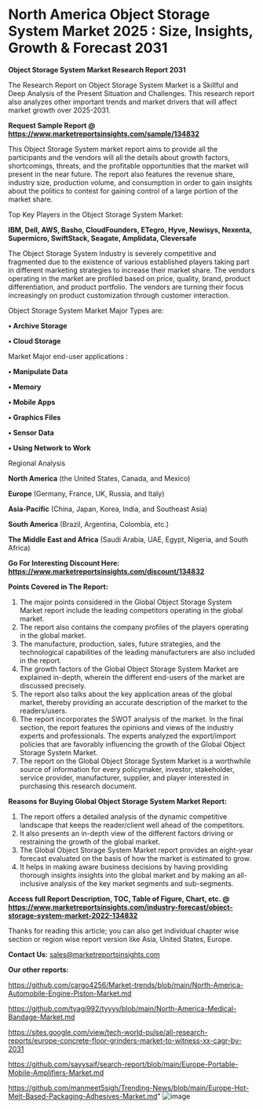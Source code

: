# North America Object Storage System Market 2025 : Size, Insights, Growth & Forecast 2031

<strong>Object Storage System Market Research Report 2031</strong>

The Research Report on Object Storage System Market is a Skillful and Deep Analysis of the Present Situation and Challenges. This research report also analyzes other important trends and market drivers that will affect market growth over 2025-2031.

<strong>Request Sample Report @ <a href=https://www.marketreportsinsights.com/sample/134832>https://www.marketreportsinsights.com/sample/134832</a></strong>

This Object Storage System market report aims to provide all the participants and the vendors will all the details about growth factors, shortcomings, threats, and the profitable opportunities that the market will present in the near future. The report also features the revenue share, industry size, production volume, and consumption in order to gain insights about the politics to contest for gaining control of a large portion of the market share.

Top Key Players in the Object Storage System Market:

<strong>IBM, Dell, AWS, Basho, CloudFounders, ETegro, Hyve, Newisys, Nexenta, Supermicro, SwiftStack, Seagate, Amplidata, Cleversafe</strong>

The Object Storage System Industry is severely competitive and fragmented due to the existence of various established players taking part in different marketing strategies to increase their market share. The vendors operating in the market are profiled based on price, quality, brand, product differentiation, and product portfolio. The vendors are turning their focus increasingly on product customization through customer interaction.

Object Storage System Market Major Types are:

<strong>• Archive Storage

• Cloud Storage</strong>

Market Major end-user applications :

<strong>• Manipulate Data

• Memory

• Mobile Apps

• Graphics Files

• Sensor Data

• Using Network to Work</strong>

Regional Analysis

</u><strong><b>North America</b></strong> (the United States, Canada, and Mexico)

<strong><b>Europe </b></strong>(Germany, France, UK, Russia, and Italy)

<strong><b>Asia-Pacific</b></strong> (China, Japan, Korea, India, and Southeast Asia)

<strong><b>South America</b></strong> (Brazil, Argentina, Colombia, etc.)

<strong><b>The Middle East and Africa</b></strong> (Saudi Arabia, UAE, Egypt, Nigeria, and South Africa)

<strong>Go For Interesting Discount Here: <a href=https://www.marketreportsinsights.com/discount/134832>https://www.marketreportsinsights.com/discount/134832</a></strong>

<strong>Points Covered in The Report:</strong>
<ol>
  <li>The major points considered in the Global Object Storage System Market report include the leading competitors operating in the global market.</li>
  <li>The report also contains the company profiles of the players operating in the global market.</li>
  <li>The manufacture, production, sales, future strategies, and the technological capabilities of the leading manufacturers are also included in the report.</li>
  <li>The growth factors of the Global Object Storage System Market are explained in-depth, wherein the different end-users of the market are discussed precisely.</li>
  <li>The report also talks about the key application areas of the global market, thereby providing an accurate description of the market to the readers/users.</li>
  <li>The report incorporates the SWOT analysis of the market. In the final section, the report features the opinions and views of the industry experts and professionals. The experts analyzed the export/import policies that are favorably influencing the growth of the Global Object Storage System Market.</li>
  <li>The report on the Global Object Storage System Market is a worthwhile source of information for every policymaker, investor, stakeholder, service provider, manufacturer, supplier, and player interested in purchasing this research document.</li>
</ol>
<strong>Reasons for Buying Global Object Storage System Market Report:</strong>

<ol>
  <li>The report offers a detailed analysis of the dynamic competitive landscape that keeps the reader/client well ahead of the competitors.</li>
  <li>It also presents an in-depth view of the different factors driving or restraining the growth of the global market.</li>
  <li>The Global Object Storage System Market report provides an eight-year forecast evaluated on the basis of how the market is estimated to grow.</li>
  <li>It helps in making aware business decisions by having providing thorough insights insights into the global market and by making an all-inclusive analysis of the key market segments and sub-segments.</li>
</ol>
<strong>Access full Report Description, TOC, Table of Figure, Chart, etc. @ <a href=https://www.marketreportsinsights.com/industry-forecast/object-storage-system-market-2022-134832>https://www.marketreportsinsights.com/industry-forecast/object-storage-system-market-2022-134832</a></strong>


Thanks for reading this article; you can also get individual chapter wise section or region wise report version like Asia, United States, Europe.

<strong>Contact Us:</strong>
sales@marketreportsinsights.com

<strong>Our other reports:</strong>

<a href=https://github.com/cargo4256/Market-trends/blob/main/North-America-Automobile-Engine-Piston-Market.md>https://github.com/cargo4256/Market-trends/blob/main/North-America-Automobile-Engine-Piston-Market.md</a>

<a href=https://github.com/tyagi992/tyyyy/blob/main/North-America-Medical-Bandage-Market.md>https://github.com/tyagi992/tyyyy/blob/main/North-America-Medical-Bandage-Market.md</a>

<a href=https://sites.google.com/view/tech-world-pulse/all-research-reports/europe-concrete-floor-grinders-market-to-witness-xx-cagr-by-2031>https://sites.google.com/view/tech-world-pulse/all-research-reports/europe-concrete-floor-grinders-market-to-witness-xx-cagr-by-2031</a>

<a href=https://github.com/sayysaif/search-report/blob/main/Europe-Portable-Mobile-Amplifiers-Market.md>https://github.com/sayysaif/search-report/blob/main/Europe-Portable-Mobile-Amplifiers-Market.md</a>

<a href=https://github.com/manmeet5sigh/Trending-News/blob/main/Europe-Hot-Melt-Based-Packaging-Adhesives-Market.md>https://github.com/manmeet5sigh/Trending-News/blob/main/Europe-Hot-Melt-Based-Packaging-Adhesives-Market.md</a>"
![image](https://github.com/user-attachments/assets/8a004100-742a-4d96-a6fc-3de06c83b01f)
